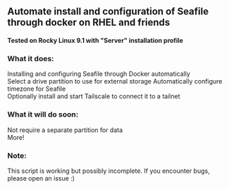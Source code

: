 ## Automate install and configuration of Seafile through docker on RHEL and friends
#### Tested on Rocky Linux 9.1 with "Server" installation profile


### What it does:
Installing and configuring Seafile through Docker automatically  
Select a drive partition to use for external storage
Automatically configure timezone for Seafile  
Optionally install and start Tailscale to connect it to a tailnet

### What it will do soon:
Not require a separate partition for data  
More!


### Note:
This script is working but possibly incomplete. If you encounter bugs, please open an issue :)
